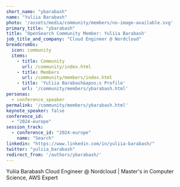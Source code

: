 ```yaml
---
short_name: "ybarabash"
name: "Yuliia Barabash"
photo: '/assets/media/community/members/no-image-available.svg'
primary_title: "ybarabash"
title: 'OpenSearch Community Member: Yuliia Barabash'
job_title_and_company: "Cloud Engineer @ Nordcloud"
breadcrumbs:
  icon: community
  items:
    - title: Community
      url: /community/index.html
    - title: Members
      url: /community/members/index.html
    - title: 'Yuliia Barabash&apos;s Profile'
      url: '/community/members/ybarabash.html'
personas:
  - conference_speaker
permalink: '/community/members/ybarabash.html'
keynote_speaker: false
conference_id: 
  - "2024-europe"
session_track: 
  - conference_id: "2024-europe"
    name: "Search"
linkedin: "https://www.linkedin.com/in/yuliia-barabash/" 
twitter: "yuliia_barabash"
redirect_from: '/authors/ybarabash/'
---
```

Yuliia Barabash
Cloud Engineer @ Nordcloud | Master's in Computer Science, AWS Expert